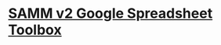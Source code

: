 # [SAMM v2 Google Spreadsheet Toolbox](https://docs.google.com/spreadsheets/d/1dXah8Z1F-X4QBW6XewenzOOqCil5o6WQ/edit?usp=sharing&ouid=106734242165192826487&rtpof=true&sd=true)
